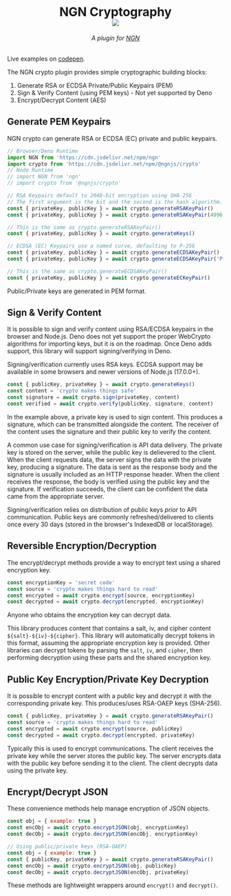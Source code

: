 <h1 align="center">NGN Cryptography<br/><img src="https://img.shields.io/npm/v/@ngnjs/crypto?label=%40ngnjs/crypto&logo=npm&style=social"/></h1>
<div align="center"><em>A plugin for <a href="https://github.com/ngnjs/ngn">NGN</a></em></div><br/>

Live examples on [codepen](https://codepen.io/coreybutler/pen/mdMwQQb).

The NGN crypto plugin provides simple cryptographic building blocks:

1. Generate RSA or ECDSA Private/Public Keypairs (PEM)
1. Sign & Verify Content (using PEM keys) - Not yet supported by Deno
1. Encrypt/Decrypt Content (AES)

## Generate PEM Keypairs

NGN crypto can generate RSA or ECDSA (EC) private and public keypairs.

```javascript
// Browser/Deno Runtime
import NGN from 'https://cdn.jsdelivr.net/npm/ngn'
import crypto from 'https://cdn.jsdelivr.net/npm/@ngnjs/crypto'
// Node Runtime
// import NGN from 'ngn'
// import crypto from '@ngnjs/crypto'

// RSA Keypairs default to 2048-bit encryption using SHA-256
// The first argument is the bit and the second is the hash algorithm.
const { privateKey, publicKey } = await crypto.generateRSAKeyPair()
const { privateKey, publicKey } = await crypto.generateRSAKeyPair(4096, 'SHA-512')

// This is the same as crypto.generateRSAKeyPair()
const { privateKey, publicKey } = await crypto.generateKeys()

// ECDSA (EC) Keypairs use a named curve, defaulting to P-256
const { privateKey, publicKey } = await crypto.generateECDSAKeyPair()
const { privateKey, publicKey } = await crypto.generateECDSAKeyPair('P-521')

// This is the same as crypto.generateECDSAKeyPair()
const { privateKey, publicKey } = await crypto.generateECKeyPair()
```

Public/Private keys are generated in PEM format.

## Sign & Verify Content

It is possible to sign and verify content using RSA/ECDSA keypairs in the browser and Node.js. Deno does not yet support the proper WebCrypto algorithms for importing keys, but it is on the roadmap. Once Deno adds support, this library will support signing/verifying in Deno.

Signing/verification currently uses RSA keys. ECDSA support may be available in some browsers and newer versions of Node.js (17.0.0+).

```javascript
const { publicKey, privateKey } = await crypto.generateKeys()
const content = 'crypto makes things safe'
const signature = await crypto.sign(privateKey, content)
const verified = await crypto.verify(publicKey, signature, content)
```

In the example above, a private key is used to sign content. This produces a signature, which can be transmitted alongside the content. The receiver of the content uses the signature and their public key to verify the content.

A common use case for signing/verification is API data delivery. The private key is stored on the server, while the public key is delievered to the client. When the client requests data, the server signs the data with the private key, producing a signature. The data is sent as the response body and the signature is usually included as an HTTP response header. When the client receives the response, the body is verified using the public key and the signature. If verification succeeds, the client can be confident the data came from the appropriate server.

Signing/verification relies on distribution of public keys _prior_ to API communication. Public keys are commonly refreshed/delivered to clients once every 30 days (stored in the browser's IndexedDB or localStorage).

## Reversible Encryption/Decryption

The encrypt/decrypt methods provide a way to encrypt text using a shared encryption key.

```javascript
const encryptionKey = 'secret code'
const source = 'crypto makes things hard to read'
const encrypted = await crypto.encrypt(source, encryptionKey)
const decrypted = await crypto.decrypt(encrypted, encryptionKey)
```

Anyone who obtains the encryption key can decrypt data.

This library produces content that contains a salt, iv, and cipher content `${salt}-${iv}-${cipher}`. This library will automatically decrypt tokens in this format, assuming the appropriate encryption key is provided. Other libraries can decrypt tokens by parsing the `salt`, `iv`, and `cipher`, then performing decryption using these parts and the shared encryption key.

## Public Key Encryption/Private Key Decryption

It is possible to encrypt content with a public key and decrypt it with the corresponding private key. This produces/uses RSA-OAEP keys (SHA-256).

```javascript
const { publicKey, privateKey } = await crypto.generateRSAKeyPair()
const source = 'crypto makes things hard to read'
const encrypted = await crypto.encrypt(source, publicKey)
const decrypted = await crypto.decrypt(encrypted, privateKey)
```

Typically this is used to encrypt communications. The client receives the private key while the server stores the public key. The server encrypts data with the public key before sending it to the client. The client decrypts data using the private key.

## Encrypt/Decrypt JSON

These convenience methods help manage encryption of JSON objects.

```javascript
const obj = { example: true }
const encObj = await crypto.encryptJSON(obj, encryptionKey)
const decObj = await crypto.decryptJSON(encObj, encryptionKey)

// Using public/private keys (RSA-OAEP)
const obj = { example: true }
const { publicKey, privateKey } = await crypto.generateRSAKeyPair()
const encObj = await crypto.encryptJSON(obj, publicKey)
const decObj = await crypto.decryptJSON(encObj, privateKey)
```

These methods are lightweight wrappers around `encrypt()` and `decrypt()`.
